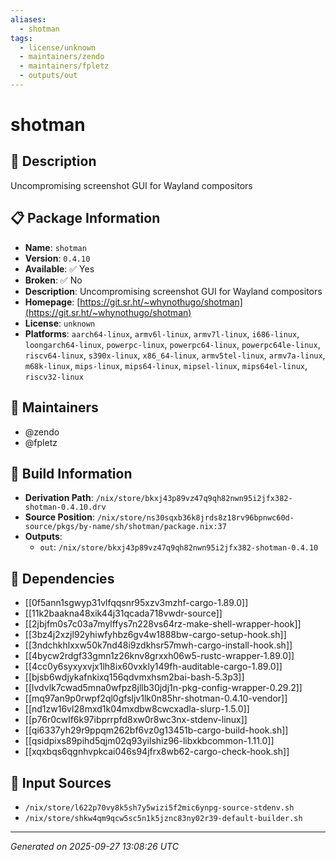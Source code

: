 ```yaml
---
aliases:
  - shotman
tags:
  - license/unknown
  - maintainers/zendo
  - maintainers/fpletz
  - outputs/out
---
```


# shotman

## 📝 Description

Uncompromising screenshot GUI for Wayland compositors

## 📋 Package Information

- **Name**: `shotman`
- **Version**: `0.4.10`
- **Available**: ✅ Yes
- **Broken**: ✅ No
- **Description**: Uncompromising screenshot GUI for Wayland compositors
- **Homepage**: [https://git.sr.ht/~whynothugo/shotman](https://git.sr.ht/~whynothugo/shotman)
- **License**: `unknown`
- **Platforms**: `aarch64-linux`, `armv6l-linux`, `armv7l-linux`, `i686-linux`, `loongarch64-linux`, `powerpc-linux`, `powerpc64-linux`, `powerpc64le-linux`, `riscv64-linux`, `s390x-linux`, `x86_64-linux`, `armv5tel-linux`, `armv7a-linux`, `m68k-linux`, `mips-linux`, `mips64-linux`, `mipsel-linux`, `mips64el-linux`, `riscv32-linux`
## 👥 Maintainers

- @zendo
- @fpletz


## 🔧 Build Information

- **Derivation Path**: `/nix/store/bkxj43p89vz47q9qh82nwn95i2jfx382-shotman-0.4.10.drv`
- **Source Position**: `/nix/store/ns30sqxb36k8jrds8z18rv96bpnwc60d-source/pkgs/by-name/sh/shotman/package.nix:37`
- **Outputs**:
  - `out`:  `/nix/store/bkxj43p89vz47q9qh82nwn95i2jfx382-shotman-0.4.10`

## 🔗 Dependencies

- [[0f5ann1sgwyp31vlfqqsnr95xzv3mzhf-cargo-1.89.0]]
- [[11k2baakna48xik44j31qcada718vwdr-source]]
- [[2jbjfm0s7c03a7mylffys7n228vs64rz-make-shell-wrapper-hook]]
- [[3bz4j2xzjl92yhiwfyhbz6gv4w1888bw-cargo-setup-hook.sh]]
- [[3ndchkhlxxw50k7nd48i9zdkhsr57mwh-cargo-install-hook.sh]]
- [[4bycw2rdgf33gmn1z26knv8grxxh06w5-rustc-wrapper-1.89.0]]
- [[4cc0y6syxyxvjx1lh8ix60vxkly149fh-auditable-cargo-1.89.0]]
- [[bjsb6wdjykafnkixq156qdvmxhsm2bai-bash-5.3p3]]
- [[lvdvlk7cwad5mna0wfpz8jllb30jdj1n-pkg-config-wrapper-0.29.2]]
- [[mq97an9p0rwpf2ql0gfsljv1lk0n85hr-shotman-0.4.10-vendor]]
- [[nd1zw16vl28mxd1k04mxdbw8cwcxadla-slurp-1.5.0]]
- [[p76r0cwlf6k97ibprrpfd8xw0r8wc3nx-stdenv-linux]]
- [[qi6337yh29r9ppqm262bf6vz0g13451b-cargo-build-hook.sh]]
- [[qsidpixs89pihd5qjm02q93yilshiz96-libxkbcommon-1.11.0]]
- [[xqxbqs6qgnhvpkcai046s94jfrx8wb62-cargo-check-hook.sh]]

## 📁 Input Sources

- `/nix/store/l622p70vy8k5sh7y5wizi5f2mic6ynpg-source-stdenv.sh`
- `/nix/store/shkw4qm9qcw5sc5n1k5jznc83ny02r39-default-builder.sh`

---
*Generated on 2025-09-27 13:08:26 UTC*
